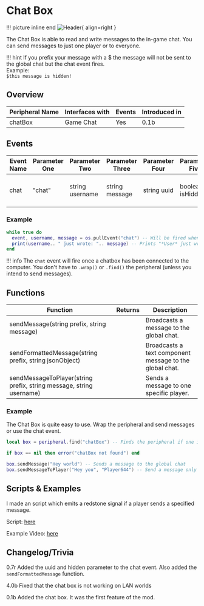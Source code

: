# Chat Box

!!! picture inline end
    ![Header](https://srendi.de/wp-content/uploads/2021/04/Chat-box.png){ align=right }

The Chat Box is able to read and write messages to the in-game chat. You can send messages to just one player or to everyone.

!!! hint
    If you prefix your message with a $ the message will not be sent to the global chat but the chat event fires.  
    Example:  
    `$this message is hidden!`

## Overview

| Peripheral Name | Interfaces with | Events | Introduced in |
| --------------- | --------------- | ------ | ------------- |
| chatBox         | Game Chat       | Yes    | 0.1b          |

## Events

| Event Name | Parameter One | Parameter Two   | Parameter Three | Parameter Four  | Parameter Five  | Description                         |
| ---------- | ------------- | --------------- | --------------- | --------------- | --------------- | ----------------------------------- |
| chat       | "chat"        | string username | string message  | string uuid     | boolean isHidden| Fires when a player sends a message |

### Example

```lua
while true do
  event, username, message = os.pullEvent("chat") -- Will be fired when someone sends a chat message
  print(username.. " just wrote: ".. message) -- Prints "*User* just wrote: *Message*"
end
```

!!! info
The `chat` event will fire once a chatbox has been connected to the computer.
You don't have to `.wrap()` or `.find()` the peripheral (unless you intend to send messages).

## Functions

| Function                                             | Returns | Description                              |
| ---------------------------------------------------- | ------- | ---------------------------------------- |
| sendMessage(string prefix, string message)                          |         | Broadcasts a message to the global chat. |
| sendFormattedMessage(string prefix, string jsonObject)              |         | Broadcasts a text component message to the global chat. |
| sendMessageToPlayer(string prefix, string message, string username) |         | Sends a message to one specific player.  |

### Example

The Chat Box is quite easy to use. Wrap the peripheral and send messages or use the chat event.

```lua
local box = peripheral.find("chatBox") -- Finds the peripheral if one is connected

if box == nil then error("chatBox not found") end

box.sendMessage("Hey world") -- Sends a message to the global chat
box.sendMessageToPlayer("Hey you", "Player644") -- Send a message only to one specific player
```

## Scripts & Examples

I made an script which emits a redstone signal if a player sends a specified message.

Script: [here](https://gist.github.com/Seniorendi/2002973af6e983f48d5cf7a225d7257a)

Example Video: [here](https://cloud.srendi.de/index.php/s/insF5MgsmyTz4z4)

## Changelog/Trivia
0.7r
Added the uuid and hidden parameter to the chat event. Also added the `sendFormattedMessage` function.

4.0b
Fixed that the chat box is not working on LAN worlds

0.1b
Added the chat box. It was the first feature of the mod.
